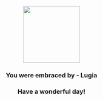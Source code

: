 <p align="center">
    <img src="https://raw.githubusercontent.com/PokeAPI/sprites/master/sprites/pokemon/249.png" width="150" height="150">
</p>
<h3 align="center">You were embraced by - <b>Lugia</b></h3>
<h3 align="center">Have a wonderful day!</h3>
